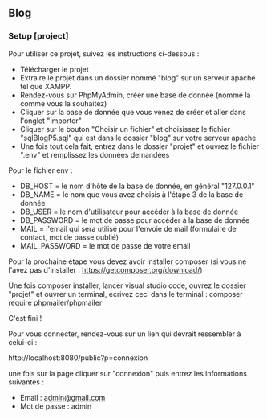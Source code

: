 ## Blog
### Setup [project]
Pour utiliser ce projet, suivez les instructions ci-dessous :

- Télécharger le projet
- Extraire le projet dans un dossier nommé "blog" sur un serveur apache tel que XAMPP.
- Rendez-vous sur PhpMyAdmin, créer une base de donnée (nommé la comme vous la souhaitez)
- Cliquer sur la base de donnée que vous venez de créer et aller dans l'onglet "Importer"
- Cliquer sur le bouton "Choisir un fichier" et choisissez le fichier "sqlBlogP5.sql" qui est dans le dossier "blog" sur votre serveur apache
- Une fois tout cela fait, entrez dans le dossier "projet" et ouvrez le fichier ".env" et remplissez les données demandées

Pour le fichier env :
- DB_HOST = le nom d'hôte de la base de donnée, en général "127.0.0.1"
- DB_NAME = le nom que vous avez choisis à l'étape 3 de la base de donnée
- DB_USER = le nom d'utilisateur pour accéder à la base de donnée
- DB_PASSWORD = le mot de passe pour accéder à la base de donnée
- MAIL = l'email qui sera utilisé pour l'envoie de mail (formulaire de contact, mot de passe oublié)
- MAIL_PASSWORD = le mot de passe de votre email

Pour la prochaine étape vous devez avoir installer composer
(si vous ne l'avez pas d'installer : https://getcomposer.org/download/)

Une fois composer installer, lancer visual studio code, ouvrez le dossier "projet" et ouvrer un terminal, ecrivez ceci dans le terminal :
composer require phpmailer/phpmailer

C'est fini !

Pour vous connecter, rendez-vous sur un lien qui devrait ressembler à celui-ci :

http://localhost:8080/public?p=connexion

une fois sur la page cliquer sur "connexion" puis entrez les informations suivantes :
- Email : admin@gmail.com
- Mot de passe : admin
